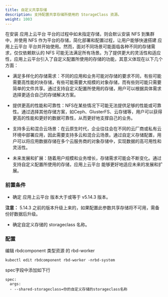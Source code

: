 ```yaml
---
title: 自定义共享存储
description: 支持配置共享存储所使用的 StorageClass 资源。
weight: 1003
---
```


在安装 应用上云平台 平台的过程中如未指定存储，则会默认安装 NFS 到集群中，并使用 NFS 作为平台的存储，简化部署和配置过程，让用户能够快速搭建 应用上云平台 平台并开始使用。然而，面对不同场景可能面临各种不同的存储需求，仅仅依赖默认的 NFS 可能无法满足所有场景。为了提供更大的灵活性和适应性，应用上云平台引入了自定义配置所使用的存储的功能，其意义体现在以下几个方面：

- 满足多样化的存储需求：不同的应用和业务可能对存储的要求不同，有些可能需要高性能的块存储，有些可能需要大规模的对象存储，而有些则可能只需要简单的文件共享。通过支持自定义配置所使用的存储，用户可以根据具体需求选择更适合自己的存储解决方案。

- 提供更高的性能和可靠性：NFS在某些情况下可能无法提供足够的性能或可靠性。通过选择其他存储方案，如Ceph、GlusterFS、云存储等，用户可以获得更高的性能和更好的数据可靠性，从而更好地支撑自己的业务。

 - 支持多云和混合云场景：在云原生时代，企业往往会在不同的云厂商或私有云环境中部署应用，因此需要支持多云和混合云场景。通过自定义存储配置，用户可以将应用数据存储在多个云服务商的对象存储中，实现数据的高可用性和灵活性。

- 未来发展和扩展：随着用户规模和业务增长，存储需求可能会不断变化。通过支持自定义配置所使用的存储，应用上云平台 能够更好地适应未来的发展和扩展。

### 前置条件

- 确定 应用上云平台 版本大于或等于 v5.14.3 版本。

**注意：** 5.14.3 之前的版本升级上来的，如果配置此参数共享存储将不可用，需备份好数据后升级。

- 确定自定义存储的 storageclass 名称。
 
### 配置
 
编辑 rbdcomponent  类型资源 的 rbd-worker

```
kubectl edit rbdcomponent rbd-worker -nrbd-system
```
spec字段中添加如下行
```
spec:
  args:
  - --shared-storageclass=你的自定义存储的storageclass名称
```